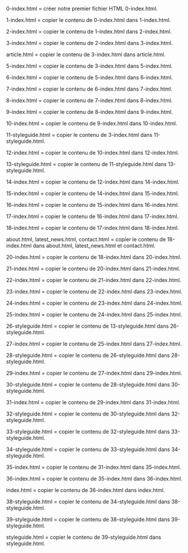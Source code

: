 0-index.html = créer notre premier fichier HTML 0-index.html.

1-index.html = copier le contenu de 0-index.html dans 1-index.html.

2-index.html = copier le contenu de 1-index.html dans 2-index.html.

3-index.html = copier le contenu de 2-index.html dans 3-index.html.

article.html = copier le contenu de 3-index.html dans article.html.

5-index.html = copier le contenu de 3-index.html dans 5-index.html.

6-index.html = copier le contenu de 5-index.html dans 6-index.html.

7-index.html = copier le contenu de 6-index.html dans 7-index.html.

8-index.html = copier le contenu de 7-index.html dans 8-index.html.

9-index.html = copier le contenu de 8-index.html dans 9-index.html.

10-index.html = copier le contenu de 9-index.html dans 10-index.html.

11-styleguide.html = copier le contenu de 3-index.html dans 11-styleguide.html.

12-index.html = copier le contenu de 10-index.html dans 12-index.html.

13-styleguide.html = copier le contenu de 11-styleguide.html dans 13-styleguide.html.

14-index.html = copier le contenu de 12-index.html dans 14-index.html.

15-index.html = copier le contenu de 14-index.html dans 15-index.html.

16-index.html = copier le contenu de 15-index.html dans 16-index.html.

17-index.html = copier le contenu de 16-index.html dans 17-index.html.

18-index.html = copier le contenu de 17-index.html dans 18-index.html.

about.html, latest_news.html, contact.html = copier le contenu de 18-index.html dans about.html, latest_news.html et contact.html.

20-index.html = copier le contenu de 18-index.html dans 20-index.html.

21-index.html = copier le contenu de 20-index.html dans 21-index.html.

22-index.html = copier le contenu de 21-index.html dans 22-index.html.

23-index.html = copier le contenu de 22-index.html dans 23-index.html.

24-index.html = copier le contenu de 23-index.html dans 24-index.html.

25-index.html = copier le contenu de 24-index.html dans 25-index.html.

26-styleguide.html = copier le contenu de 13-styleguide.html dans 26-styleguide.html.

27-index.html = copier le contenu de 25-index.html dans 27-index.html.

28-styleguide.html = copier le contenu de 26-styleguide.html dans 28-styleguide.html.

29-index.html = copier le contenu de 27-index.html dans 29-index.html.

30-styleguide.html = copier le contenu de 28-styleguide.html dans 30-styleguide.html.

31-index.html = copier le contenu de 29-index.html dans 31-index.html.

32-styleguide.html = copier le contenu de 30-styleguide.html dans 32-styleguide.html.

33-styleguide.html = copier le contenu de 32-styleguide.html dans 33-styleguide.html.

34-styleguide.html = copier le contenu de 33-styleguide.html dans 34-styleguide.html.

35-index.html = copier le contenu de 31-index.html dans 35-index.html.

36-index.html = copier le contenu de 35-index.html dans 36-index.html.

index.html = copier le contenu de 36-index.html dans index.html.

38-styleguide.html = copier le contenu de 34-styleguide.html dans 38-styleguide.html.

39-styleguide.html = copier le contenu de 38-styleguide.html dans 39-styleguide.html.

styleguide.html = copier le contenu de 39-styleguide.html dans styleguide.html.